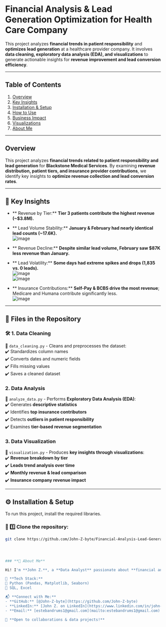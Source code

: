 #  Financial Analysis & Lead Generation Optimization for Health Care Company

This project analyzes **financial trends in patient responsibility** and **optimizes lead generation** at a healthcare provider company. It involves **data cleaning, exploratory data analysis (EDA), and visualizations** to generate actionable insights for **revenue improvement and lead conversion efficiency**.

---

##  Table of Contents
1. [Overview](#-overview)  
2. [Key Insights](#-key-insights)  
3. [Installation & Setup](#-installation--setup)  
4. [How to Use](#-how-to-use)  
5. [Business Impact](#-business-impact)  
6. [Visualizations](#-visualizations)  
7. [About Me](#-about-me)  

---

##  Overview
This project analyzes **financial trends related to patient responsibility and lead generation** for **Blackstone Medical Services**. By examining **revenue distribution, patient tiers, and insurance provider contributions**, we identify key insights to **optimize revenue collection and lead conversion rates**.

---

## 🔎 Key Insights
- ** Revenue by Tier:** **Tier 3 patients contribute the highest revenue (~$3.8M).**
- ** Lead Volume Stability:** **January & February had nearly identical lead counts (~17.6K).**  
  ![image](https://github.com/user-attachments/assets/725bf4e6-4d6e-49fc-b4c3-6a1cc9bb773b)

- ** Revenue Decline:** **Despite similar lead volume, February saw $87K less revenue than January.**
- ** Lead Volatility:** **Some days had extreme spikes and drops (1,835 vs. 0 leads).**  
  ![image](https://github.com/user-attachments/assets/82f36399-7924-4c46-8a22-7c33cc92c9f9)  
  ![image](https://github.com/user-attachments/assets/b772fc6b-de87-4a47-8ed0-3ee5d2840fee)

- ** Insurance Contributions:** **Self-Pay & BCBS drive the most revenue**; Medicare and Humana contribute significantly less.  
  ![image](https://github.com/user-attachments/assets/3dcc404c-0a41-4689-8d2b-0c81f6345f98)

---

## 📂 Files in the Repository

### 🛠 **1. Data Cleaning**
📌 `data_cleaning.py` - Cleans and preprocesses the dataset:  
✔️ Standardizes column names  
✔️ Converts dates and numeric fields  
✔️ Fills missing values  
✔️ Saves a cleaned dataset  

###  **2. Data Analysis**
📌 `analyze_data.py` - Performs **Exploratory Data Analysis (EDA)**:  
✔️ Generates **descriptive statistics**  
✔️ Identifies **top insurance contributors**  
✔️ Detects **outliers in patient responsibility**  
✔️ Examines **tier-based revenue segmentation**  

###  **3. Data Visualization**
📌 `visualization.py` - Produces **key insights through visualizations**:  
✔️ **Revenue breakdown by tier**  
✔️ **Leads trend analysis over time**  
✔️ **Monthly revenue & lead comparison**  
✔️ **Insurance company revenue impact**  

---

## ⚙ Installation & Setup
To run this project, install the required libraries.

### 🔹 1️⃣ **Clone the repository**:
```bash
git clone https://github.com/John-Z-byte/Financial-Analysis-Lead-Generation-Optimization-for-Health-Care-Company.git




### **🚀 About Me**

Hi! I'm **John Z.**, a **Data Analyst** passionate about **financial analytics, sales optimization, and healthcare data insights**.  

🔹 **Tech Stack:**  
📌 Python (Pandas, Matplotlib, Seaborn)  
📌 SQL, Excel  

📬 **Connect with Me:**  
- **GitHub:** [@John-Z-byte](https://github.com/John-Z-byte)  
- **LinkedIn:** [John Z. on LinkedIn](https://www.linkedin.com/in/john-z-99698a115/)  
- **Email:** [estebandrums1@gmail.com](mailto:estebandrums1@gmail.com)  

🚀 **Open to collaborations & data projects!**


